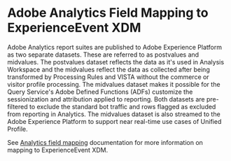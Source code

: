 # Adobe Analytics Field Mapping to ExperienceEvent XDM

Adobe Analytics report suites are published to Adobe Experience Platform as two separate datasets. These are referred to as postvalues and midvalues. The postvalues dataset reflects the data as it's used in Analysis Workspace and the midvalues reflect the data as collected after being transformed by Processing Rules and VISTA without the commerce or visitor profile processing. The midvalues dataset makes it possible for the Query Service's Adobe Defined Functions (ADFs) customize the sessionization and attribution applied to reporting. Both datasets are pre-filtered to exclude the standard bot traffic and rows flagged as excluded from reporting in Analytics. The midvalues dataset is also streamed to the Adobe Experience Platform to support near real-time use cases of Unified Profile.

See [Analytics field mapping](../../../../api-specification/markdown/narrative/technical_overview/acp_connectors_overview/analytics_mapping_fields.md) documentation for more information on mapping to ExperienceEvent XDM.
